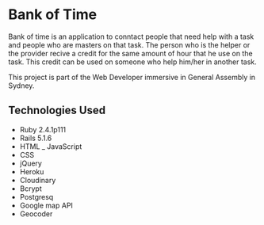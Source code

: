 # Bank of Time

Bank of time is an application to conntact people that need help with a task and people who are masters on that task. The person who is the helper or the provider recive a credit for the same amount of hour that he use on the task. This credit can be used on someone who help him/her in another task.

This project is part of the Web Developer immersive in General Assembly in Sydney.

## Technologies Used

* Ruby 2.4.1p111
* Rails 5.1.6
* HTML _ JavaScript
* CSS
* jQuery
* Heroku
* Cloudinary
* Bcrypt
* Postgresq
* Google map API
* Geocoder
